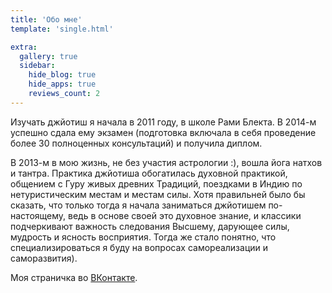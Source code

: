 ```yaml
---
title: 'Обо мне'
template: 'single.html'

extra:
  gallery: true
  sidebar:
    hide_blog: true
    hide_apps: true
    reviews_count: 2
---
```


Изучать джйотиш я начала в 2011 году, в школе Рами Блекта. В 2014-м успешно сдала ему экзамен (подготовка включала в себя проведение более 30 полноценных консультаций) и получила диплом.

В 2013-м в мою жизнь, не без участия астрологии :), вошла йога натхов и тантра. Практика джйотиша обогатилась духовной практикой, общением с Гуру живых древних Традиций, поездками в Индию по нетуристическим местам и местам силы. Хотя правильней было бы сказать, что только тогда я начала заниматься джйотишем по-настоящему, ведь в основе своей это духовное знание, и классики подчеркивают важность следования Высшему, дарующее силы, мудрость и ясность восприятия. Тогда же стало понятно, что специализироваться я буду на вопросах самореализации и саморазвития).

Моя страничка во [ВКонтакте](https://vk.com/omkaranath).

